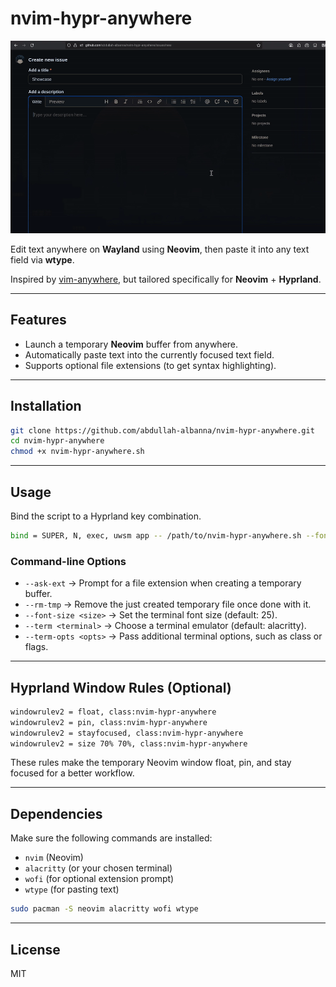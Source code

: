 # nvim-hypr-anywhere

![showcase](assets/showcase.gif)

Edit text anywhere on **Wayland** using **Neovim**, then paste it into any text field via **wtype**.

Inspired by [vim-anywhere](https://github.com/cknadler/vim-anywhere), but tailored specifically for **Neovim** + **Hyprland**.

---

## Features

- Launch a temporary **Neovim** buffer from anywhere.
- Automatically paste text into the currently focused text field.
- Supports optional file extensions (to get syntax highlighting).

---

## Installation

```bash
git clone https://github.com/abdullah-albanna/nvim-hypr-anywhere.git
cd nvim-hypr-anywhere
chmod +x nvim-hypr-anywhere.sh
```

---

## Usage

Bind the script to a Hyprland key combination.

```bash
bind = SUPER, N, exec, uwsm app -- /path/to/nvim-hypr-anywhere.sh --font-size 25
```

### Command-line Options

- `--ask-ext` → Prompt for a file extension when creating a temporary buffer.
- `--rm-tmp` → Remove the just created temporary file once done with it.
- `--font-size <size>` → Set the terminal font size (default: 25).
- `--term <terminal>` → Choose a terminal emulator (default: alacritty).
- `--term-opts <opts>` → Pass additional terminal options, such as class or flags.

---

## Hyprland Window Rules (Optional)

```bash
windowrulev2 = float, class:nvim-hypr-anywhere
windowrulev2 = pin, class:nvim-hypr-anywhere
windowrulev2 = stayfocused, class:nvim-hypr-anywhere
windowrulev2 = size 70% 70%, class:nvim-hypr-anywhere
```

These rules make the temporary Neovim window float, pin, and stay focused for a better workflow.

---

## Dependencies

Make sure the following commands are installed:

- `nvim` (Neovim)
- `alacritty` (or your chosen terminal)
- `wofi` (for optional extension prompt)
- `wtype` (for pasting text)

```bash
sudo pacman -S neovim alacritty wofi wtype
```

---

## License

MIT
